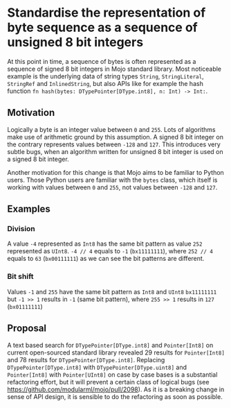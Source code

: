 # Standardise the representation of byte sequence as a sequence of unsigned 8 bit integers

At this point in time, a sequence of bytes is often represented as a sequence of
signed 8 bit integers in Mojo standard library.  Most noticeable example is the
underlying data of string types `String`, `StringLiteral`, `StringRef` and
`InlinedString`, but also APIs like for example the hash function `fn
hash(bytes: DTypePointer[DType.int8], n: Int) -> Int:`.

## Motivation

Logically a byte is an integer value between `0` and `255`. Lots of algorithms
make use of arithmetic ground by this assumption.  A signed 8 bit integer on
the contrary represents values between `-128` and `127`. This introduces very
subtle bugs, when an algorithm written for unsigned 8 bit integer is used on a
signed 8 bit integer.

Another motivation for this change is that Mojo aims to be familiar to Python
users. Those Python users are familiar with the `bytes` class, which itself is
working with values between `0` and `255`, not values between `-128` and `127`.

## Examples

### Division

A value `-4` represented as `Int8` has the same bit pattern as value `252`
represented as `UInt8`.  `-4 // 4` equals to `-1` (`bx11111111`), where `252 //
4` equals to `63` (`bx00111111`) as we can see the bit patterns are different.

### Bit shift

Values `-1` and `255` have the same bit pattern as `Int8` and `UInt8`
`bx11111111` but `-1 >> 1` results in `-1` (same bit pattern), where `255 >> 1`
results in `127` (`bx01111111`)

## Proposal

A text based search for `DTypePointer[DType.int8]` and `Pointer[Int8]` on
current open-sourced standard library revealed 29 results for `Pointer[Int8]`
and 78 results for `DTypePointer[DType.int8]`.  Replacing
`DTypePointer[DType.int8]` with `DTypePointer[DType.uint8]` and `Pointer[Int8]`
with `Pointer[UInt8]` on case by case bases is a substantial refactoring effort,
but it will prevent a certain class of logical bugs (see
<https://github.com/modularml/mojo/pull/2098>). As it is a breaking change in
sense of API design, it is sensible to do the refactoring as soon as possible.
